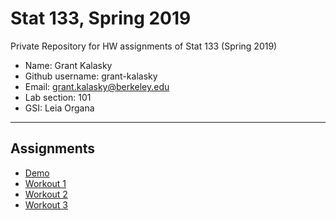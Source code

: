 # Stat 133, Spring 2019

Private Repository for HW assignments of Stat 133 (Spring 2019)

- Name: Grant Kalasky
- Github username: grant-kalasky
- Email: grant.kalasky@berkeley.edu
- Lab section: 101
- GSI: Leia Organa

-----

## Assignments

- [Demo](demo)
- [Workout 1](workout1)
- [Workout 2](workout2)
- [Workout 3](binomial)


